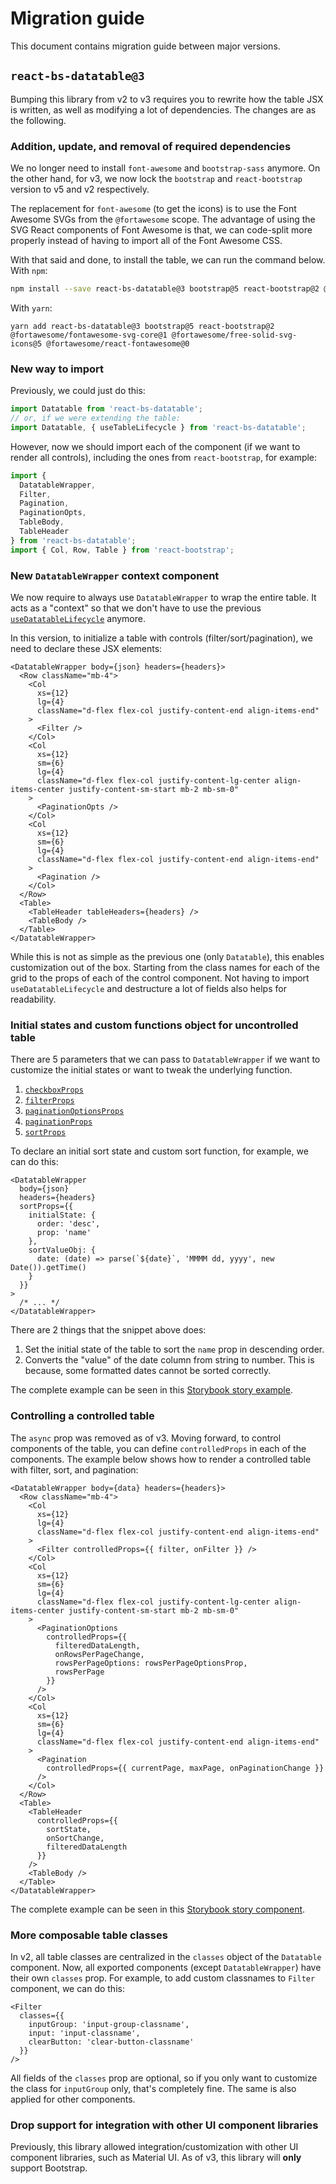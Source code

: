 # Migration guide

This document contains migration guide between major versions.

## `react-bs-datatable@3`

Bumping this library from v2 to v3 requires you to rewrite how the table JSX is written, as well as modifying a lot of dependencies. The changes are as the following.

### Addition, update, and removal of required dependencies

We no longer need to install `font-awesome` and `bootstrap-sass` anymore. On the other hand, for v3, we now lock the `bootstrap` and `react-bootstrap` version to v5 and v2 respectively.

The replacement for `font-awesome` (to get the icons) is to use the Font Awesome SVGs from the `@fortawesome` scope. The advantage of using the SVG React components of Font Awesome is that, we can code-split more properly instead of having to import all of the Font Awesome CSS.

With that said and done, to install the table, we can run the command below. With `npm`:

```bash
npm install --save react-bs-datatable@3 bootstrap@5 react-bootstrap@2 @fortawesome/fontawesome-svg-core@1 @fortawesome/free-solid-svg-icons@5 @fortawesome/react-fontawesome@0
```

With `yarn`:

```
yarn add react-bs-datatable@3 bootstrap@5 react-bootstrap@2 @fortawesome/fontawesome-svg-core@1 @fortawesome/free-solid-svg-icons@5 @fortawesome/react-fontawesome@0
```

### New way to import

Previously, we could just do this:

```ts
import Datatable from 'react-bs-datatable';
// or, if we were extending the table:
import Datatable, { useTableLifecycle } from 'react-bs-datatable';
```

However, now we should import each of the component (if we want to render all controls), including the ones from `react-bootstrap`, for example:

```ts
import {
  DatatableWrapper,
  Filter,
  Pagination,
  PaginationOpts,
  TableBody,
  TableHeader
} from 'react-bs-datatable';
import { Col, Row, Table } from 'react-bootstrap';
```

### New `DatatableWrapper` context component

We now require to always use `DatatableWrapper` to wrap the entire table. It acts as a "context" so that we don't have to use the previous [`useDatatableLifecycle`](https://github.com/imballinst/react-bs-datatable/blob/14b03cefa652818a28b0c8d0ae3bbe965f243386/src/Table.tsx#L28) anymore.

In this version, to initialize a table with controls (filter/sort/pagination), we need to declare these JSX elements:

```tsx
<DatatableWrapper body={json} headers={headers}>
  <Row className="mb-4">
    <Col
      xs={12}
      lg={4}
      className="d-flex flex-col justify-content-end align-items-end"
    >
      <Filter />
    </Col>
    <Col
      xs={12}
      sm={6}
      lg={4}
      className="d-flex flex-col justify-content-lg-center align-items-center justify-content-sm-start mb-2 mb-sm-0"
    >
      <PaginationOpts />
    </Col>
    <Col
      xs={12}
      sm={6}
      lg={4}
      className="d-flex flex-col justify-content-end align-items-end"
    >
      <Pagination />
    </Col>
  </Row>
  <Table>
    <TableHeader tableHeaders={headers} />
    <TableBody />
  </Table>
</DatatableWrapper>
```

While this is not as simple as the previous one (only `Datatable`), this enables customization out of the box. Starting from the class names for each of the grid to the props of each of the control component. Not having to import `useDatatableLifecycle` and destructure a lot of fields also helps for readability.

### Initial states and custom functions object for uncontrolled table

There are 5 parameters that we can pass to `DatatableWrapper` if we want to customize the initial states or want to tweak the underlying function.

1. [`checkboxProps`](https://github.com/imballinst/react-bs-datatable/blob/14b03cefa652818a28b0c8d0ae3bbe965f243386/api/interfaces/components_DatatableWrapper.DatatableWrapperProps.md#checkboxprops)
2. [`filterProps`](https://github.com/imballinst/react-bs-datatable/blob/14b03cefa652818a28b0c8d0ae3bbe965f243386/api/interfaces/components_DatatableWrapper.DatatableWrapperProps.md#checkboxprops)
3. [`paginationOptionsProps`](https://github.com/imballinst/react-bs-datatable/blob/14b03cefa652818a28b0c8d0ae3bbe965f243386/api/interfaces/components_DatatableWrapper.DatatableWrapperProps.md#paginationoptionsprops)
4. [`paginationProps`](https://github.com/imballinst/react-bs-datatable/blob/14b03cefa652818a28b0c8d0ae3bbe965f243386/api/interfaces/components_DatatableWrapper.DatatableWrapperProps.md#paginationprops)
5. [`sortProps`](https://github.com/imballinst/react-bs-datatable/blob/14b03cefa652818a28b0c8d0ae3bbe965f243386/api/interfaces/components_DatatableWrapper.DatatableWrapperProps.md#sortprops)

To declare an initial sort state and custom sort function, for example, we can do this:

```tsx
<DatatableWrapper
  body={json}
  headers={headers}
  sortProps={{
    initialState: {
      order: 'desc',
      prop: 'name'
    },
    sortValueObj: {
      date: (date) => parse(`${date}`, 'MMMM dd, yyyy', new Date()).getTime()
    }
  }}
>
  /* ... */
</DatatableWrapper>
```

There are 2 things that the snippet above does:

1. Set the initial state of the table to sort the `name` prop in descending order.
2. Converts the "value" of the date column from string to number. This is because, some formatted dates cannot be sorted correctly.

The complete example can be seen in this [Storybook story example](https://github.com/imballinst/react-bs-datatable/blob/14b03cefa652818a28b0c8d0ae3bbe965f243386/src/__stories__/00-Uncontrolled.stories.tsx#L241-L251).

### Controlling a controlled table

The `async` prop was removed as of v3. Moving forward, to control components of the table, you can define `controlledProps` in each of the components. The example below shows how to render a controlled table with filter, sort, and pagination:

```tsx
<DatatableWrapper body={data} headers={headers}>
  <Row className="mb-4">
    <Col
      xs={12}
      lg={4}
      className="d-flex flex-col justify-content-end align-items-end"
    >
      <Filter controlledProps={{ filter, onFilter }} />
    </Col>
    <Col
      xs={12}
      sm={6}
      lg={4}
      className="d-flex flex-col justify-content-lg-center align-items-center justify-content-sm-start mb-2 mb-sm-0"
    >
      <PaginationOptions
        controlledProps={{
          filteredDataLength,
          onRowsPerPageChange,
          rowsPerPageOptions: rowsPerPageOptionsProp,
          rowsPerPage
        }}
      />
    </Col>
    <Col
      xs={12}
      sm={6}
      lg={4}
      className="d-flex flex-col justify-content-end align-items-end"
    >
      <Pagination
        controlledProps={{ currentPage, maxPage, onPaginationChange }}
      />
    </Col>
  </Row>
  <Table>
    <TableHeader
      controlledProps={{
        sortState,
        onSortChange,
        filteredDataLength
      }}
    />
    <TableBody />
  </Table>
</DatatableWrapper>
```

The complete example can be seen in this [Storybook story component](https://github.com/imballinst/react-bs-datatable/blob/14b03cefa652818a28b0c8d0ae3bbe965f243386/src/__stories__/01-Controlled.stories.tsx#L147-L180).

### More composable table classes

In v2, all table classes are centralized in the `classes` object of the `Datatable` component. Now, all exported components (except `DatatableWrapper`) have their own `classes` prop. For example, to add custom classnames to `Filter` component, we can do this:

```tsx
<Filter
  classes={{
    inputGroup: 'input-group-classname',
    input: 'input-classname',
    clearButton: 'clear-button-classname'
  }}
/>
```

All fields of the `classes` prop are optional, so if you only want to customize the class for `inputGroup` only, that's completely fine. The same is also applied for other components.

### Drop support for integration with other UI component libraries

Previously, this library allowed integration/customization with other UI component libraries, such as Material UI. As of v3, this library will **only** support Bootstrap.

